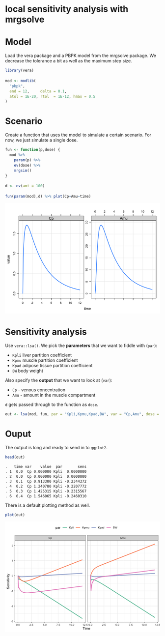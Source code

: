 local sensitivity analysis with mrgsolve
================

# Model

Load the vera package and a PBPK model from the mrgsolve package. We
decrease the tolerance a bit as well as the maximum step size.

``` r
library(vera)

mod <- modlib(
  "pbpk", 
  end = 12,     delta = 0.1, 
  atol = 1E-20, rtol  = 1E-12, hmax = 0.5
)
```

# Scenario

Create a function that uses the model to simulate a certain scenario.
For now, we just simulate a single dose.

``` r
fun <- function(p,dose) {
  mod %>% 
    param(p) %>% 
    ev(dose) %>% 
    mrgsim()
}

d <- ev(amt = 100)

fun(param(mod),d) %>% plot(Cp+Amu~time)
```

![](man/images/readme-unnamed-chunk-2-1.png)<!-- -->

# Sensitivity analysis

Use `vera::lsa()`. We pick the **parameters** that we want to fiddle
with (`par`):

  - `Kpli` liver partition coefficient
  - `Kpmu` muscle partition coefficient
  - `Kpad` adipose tissue partition coefficient
  - `BW` body weight

Also specify the **output** that we want to look at (`var`):

  - `Cp` - venous concentration
  - `Amu` - amount in the muscle compartment

`d` gets passed through to the function as
`dose`.

``` r
out <- lsa(mod, fun, par = "Kpli,Kpmu,Kpad,BW", var = "Cp,Amu", dose = d)
```

# Ouput

The output is long and ready to send in to `ggplot2`.

``` r
head(out)
```

    .   time var    value  par       sens
    . 1  0.0  Cp 0.000000 Kpli  0.0000000
    . 2  0.0  Cp 0.000000 Kpli  0.0000000
    . 3  0.1  Cp 0.913300 Kpli -0.2344372
    . 4  0.2  Cp 1.240780 Kpli -0.2207772
    . 5  0.3  Cp 1.425315 Kpli -0.2315567
    . 6  0.4  Cp 1.546065 Kpli -0.2460310

There is a default plotting method as well.

``` r
plot(out)
```

![](man/images/readme-unnamed-chunk-5-1.png)<!-- -->
